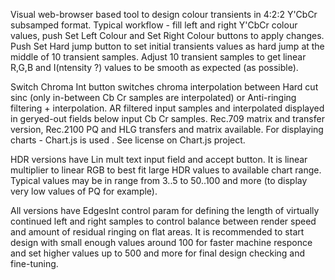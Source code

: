 Visual web-browser based tool to design colour transients in 4:2:2 Y'CbCr subsamped format.
Typical workflow - fill left and right Y'CbCr colour values, push Set Left Colour and Set Right Colour buttons to apply changes. Push Set Hard jump button to set initial transients values as hard jump at the middle of 10 transient samples. Adjust 10 transient samples to get linear R,G,B and I(ntensity ?) values to be smooth as expected (as possible).

Switch Chroma Int button switches chroma interpolation between Hard cut sinc (only in-between Cb Cr samples are interpolated) or Anti-ringing filtering + interpolation. 
AR filtered input samples and interpolated displayed in geryed-out fields below input Cb Cr samples.
Rec.709 matrix and transfer version, Rec.2100 PQ and HLG transfers and matrix available.
For displaying charts - Chart.js is used . See license on Chart.js project.

HDR versions have Lin mult text input field and accept button. It is linear multiplier to linear RGB to best fit large HDR values to available chart range. Typical values may be in range from 3..5 to 50..100 and more (to display very low values of PQ for example).

All versions have EdgesInt control param for defining the length of virtually continued left and right samples to control balance between render speed and amount of residual ringing on flat areas. It is recommended to start design with small enough values around 100 for faster machine responce and set higher values up to 500 and more for final design checking and fine-tuning. 
